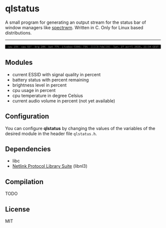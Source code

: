 # qlstatus
A small program for generating an output stream for the status bar of window managers like [spectrwm](https://github.com/conformal/spectrwm). Written in C. Only for Linux based distributions.

---
![alt text](https://raw.githubusercontent.com/qlem/qlstatus/master/screenshot.png)

## Modules
- current ESSID with signal quality in percent
- battery status with percent remaining
- brightness level in percent
- cpu usage in percent
- cpu temperature in degree Celsius
- current audio volume in percent (not yet available)

## Configuration
You can configure **qlstatus** by changing the values of the variables of the desired module in the header file `qlstatus.h`.

## Dependencies
- libc
- [Netlink Protocol Library Suite](https://www.infradead.org/~tgr/libnl/) (libnl3)

## Compilation
TODO

## License
MIT
